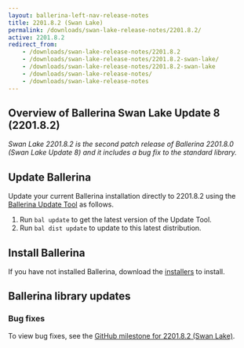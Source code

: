 ```yaml
---
layout: ballerina-left-nav-release-notes
title: 2201.8.2 (Swan Lake) 
permalink: /downloads/swan-lake-release-notes/2201.8.2/
active: 2201.8.2
redirect_from: 
    - /downloads/swan-lake-release-notes/2201.8.2
    - /downloads/swan-lake-release-notes/2201.8.2-swan-lake/
    - /downloads/swan-lake-release-notes/2201.8.2-swan-lake
    - /downloads/swan-lake-release-notes/
    - /downloads/swan-lake-release-notes
---
```


## Overview of Ballerina Swan Lake Update 8 (2201.8.2)

<em>Swan Lake 2201.8.2 is the second patch release of Ballerina 2201.8.0 (Swan Lake Update 8) and it includes a bug fix to the standard library.</em>

## Update Ballerina

Update your current Ballerina installation directly to 2201.8.2 using the [Ballerina Update Tool](/learn/update-tool/) as follows.

1. Run `bal update` to get the latest version of the Update Tool.
2. Run `bal dist update` to update to this latest distribution.

## Install Ballerina

If you have not installed Ballerina, download the [installers](/downloads/#swanlake) to install.

## Ballerina library updates

### Bug fixes

To view bug fixes, see the [GitHub milestone for 2201.8.2 (Swan Lake)](https://github.com/ballerina-platform/ballerina-standard-library/milestone/40).

